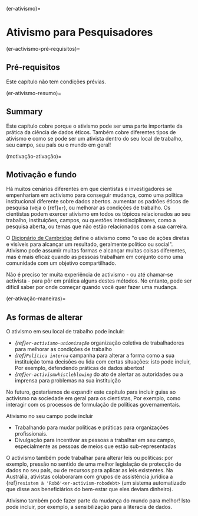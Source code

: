 (er-ativismo)=
# Ativismo para Pesquisadores

(er-activismo-pré-requisitos)=
## Pré-requisitos

Este capítulo não tem condições prévias.

(er-ativismo-resumo)=
## Summary

Este capítulo cobre porque o ativismo pode ser uma parte importante da prática da ciência de dados éticos. Também cobre diferentes tipos de ativismo e como se pode ser um ativista dentro do seu local de trabalho, seu campo, seu país ou o mundo em geral!

(motivação-ativação)=
## Motivação e fundo

Há muitos cenários diferentes em que cientistas e investigadores se empenhariam em activismo para conseguir mudança, como uma política institucional diferente sobre dados abertos. aumentar os padrões éticos de pesquisa (veja o {ref}`er`), ou melhorar as condições de trabalho. Os cientistas podem exercer ativismo em todos os tópicos relacionados ao seu trabalho, instituições, campos, ou questões interdisciplinares, como a pesquisa aberta, ou temas que não estão relacionados com a sua carreira.

O [Dicionário de Cambridge](https://dictionary.cambridge.org/dictionary/english/activism) define o ativismo como "o uso de ações diretas e visíveis para alcançar um resultado, geralmente político ou social". Ativismo pode assumir muitas formas e alcançar muitas coisas diferentes, mas é mais eficaz quando as pessoas trabalham em conjunto como uma comunidade com um objetivo compartilhado.

Não é preciso ter muita experiência de activismo - ou até chamar-se activista - para pôr em prática alguns destes métodos. No entanto, pode ser difícil saber por onde começar quando você quer fazer uma mudança.

(er-ativação-maneiras)=
## As formas de alterar

O ativismo em seu local de trabalho pode incluir:
* *{ref}`er-activismo-unionização`* organização coletiva de trabalhadores para melhorar as condições de trabalho
* *{ref}`Política interna`* campanha para alterar a forma como a sua instituição toma decisões ou lida com certas situações: isto pode incluir, Por exemplo, defendendo práticas de dados abertos!
* *{ref}`er-activismwhistleblowing`* do ato de alertar as autoridades ou a imprensa para problemas na sua instituição

No futuro, gostaríamos de expandir este capítulo para incluir guias ao activismo na sociedade em geral para os cientistas, Por exemplo, como interagir com os processos de formulação de políticas governamentais.

Ativismo no seu campo pode incluir
* Trabalhando para mudar políticas e práticas para organizações profissionais.
* Divulgação para incentivar as pessoas a trabalhar em seu campo, especialmente as pessoas de meios que estão sub-representadas

O activismo também pode trabalhar para alterar leis ou políticas: por exemplo, pressão no sentido de uma melhor legislação de protecção de dados no seu país, ou de recursos para aplicar as leis existentes. Na Austrália, ativistas colaboraram com grupos de assistência jurídica a {ref}`resistem à 'Robô'<er-activism-robodebt>` (um sistema automatizado que disse aos beneficiários do bem-estar que eles deviam dinheiro).

Ativismo também pode fazer parte da mudança do mundo para melhor! Isto pode incluir, por exemplo, a sensibilização para a literacia de dados.
